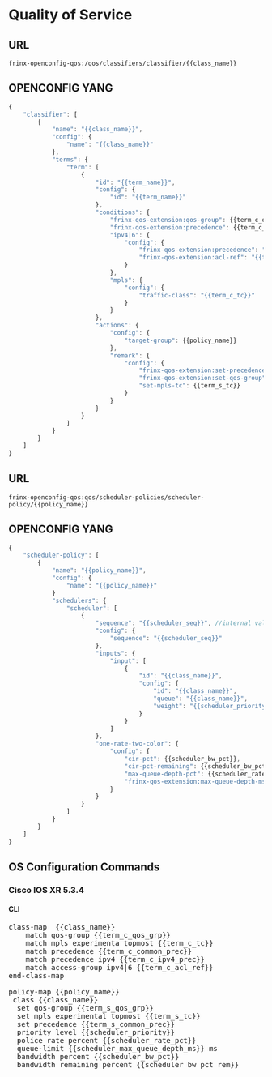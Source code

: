 # Quality of Service

## URL

```
frinx-openconfig-qos:/qos/classifiers/classifier/{{class_name}}
```

## OPENCONFIG YANG

```javascript
{
    "classifier": [
        {
            "name": "{{class_name}}",
            "config": {
                "name": "{{class_name}}"
            },
            "terms": {
                "term": [
                    {
                        "id": "{{term_name}}",
                        "config": {
                            "id": "{{term_name}}"
                        },
                        "conditions": {
                            "frinx-qos-extension:qos-group": {{term_c_qos_grp}},
                            "frinx-qos-extension:precedence": {{term_c_common_prec}},
                            "ipv4|6": {
                                "config": {
                                    "frinx-qos-extension:precedence": "{{term_c_ipv4_prec}}"
                                    "frinx-qos-extension:acl-ref": "{{term_c_acl_ref}}",
                                }
                            },
                            "mpls": {
                                "config": {
                                    "traffic-class": "{{term_c_tc}}"
                                }
                            }
                        },
                        "actions": {
                            "config": {
                                "target-group": {{policy_name}}
                            },
                            "remark": {
                                "config": {
                                    "frinx-qos-extension:set-precedence": {{term_s_common_prec}},
                                    "frinx-qos-extension:set-qos-group": {{term_s_qos_grp}},
                                    "set-mpls-tc": {{term_s_tc}}
                                }
                            }
                        }
                    }
                ]
            }
        }
    ]
}
```

## URL

```
frinx-openconfig-qos:qos/scheduler-policies/scheduler-policy/{{policy_name}}
```

## OPENCONFIG YANG


```javascript
{
    "scheduler-policy": [
        {
            "name": "{{policy_name}}",
            "config": {
                "name": "{{policy_name}}"
            }
            "schedulers": {
                "scheduler": [
                    {
                        "sequence": "{{scheduler_seq}}", //internal value indicating the class-map sequence,starting with 1
                        "config": {
                            "sequence": "{{scheduler_seq}}"
                        },
                        "inputs": {
                            "input": [
                                {
                                    "id": "{{class_name}}",
                                    "config": {
                                        "id": "{{class_name}}",
                                        "queue": "{{class_name}}",
                                        "weight": "{{scheduler_priority}}"
                                    }
                                }
                            ]
                        },
                        "one-rate-two-color": {
                            "config": {
                                "cir-pct": {{scheduler_bw_pct}},
                                "cir-pct-remaining": {{scheduler_bw_pct_rem}},
                                "max-queue-depth-pct": {{scheduler_rate_pct}},
                                "frinx-qos-extension:max-queue-depth-ms": {{scheduler_max_queue_depth_ms}}
                            }
                        }
                    }
                ]
            }
        }
    ]
}
```
## OS Configuration Commands

### Cisco IOS XR 5.3.4

#### CLI

<pre>
class-map <match-any/match-all> {{class_name}}
    match qos-group {{term_c_qos_grp}}
    match mpls experimenta topmost {{term_c_tc}}
    match precedence {{term_c_common_prec}}
    match precedence ipv4 {{term_c_ipv4_prec}}
    match access-group ipv4|6 {{term_c_acl_ref}}
end-class-map

policy-map {{policy_name}}
 class {{class_name}}
  set qos-group {{term_s_qos_grp}}
  set mpls experimental topmost {{term_s_tc}}
  set precedence {{term_s_common_prec}}
  priority level {{scheduler_priority}}
  police rate percent {{scheduler_rate_pct}}
  queue-limit {{scheduler_max_queue_depth_ms}} ms
  bandwidth percent {{scheduler_bw_pct}}
  bandwidth remaining percent {{scheduler_bw_pct_rem}}
</pre>
